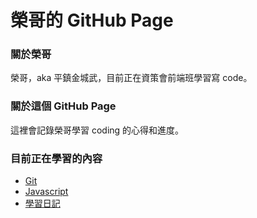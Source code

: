 # 榮哥的 GitHub Page

### 關於榮哥

榮哥，aka 平鎮金城武，目前正在資策會前端班學習寫 code。

### 關於這個 GitHub Page

這裡會記錄榮哥學習 coding 的心得和進度。

### 目前正在學習的內容

- [Git](https://geese-are-cute.github.io/git/git)
- [Javascript](https://geese-are-cute.github.io/javascript/js)
- [學習日記](https://geese-are-cute.github.io/uncategorized/diary)
